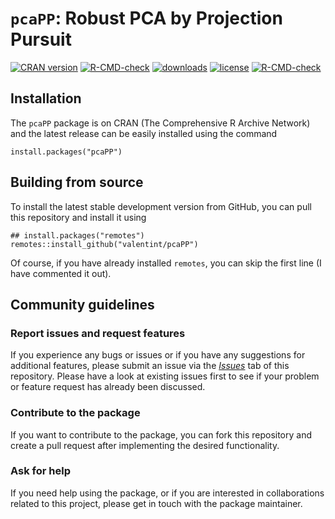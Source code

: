 
<!-- README.md is generated from README.Rmd. Please edit that file -->

# `pcaPP`: Robust PCA by Projection Pursuit

<!-- badges: start -->

[![CRAN
version](https://www.r-pkg.org/badges/version/pcaPP)](https://cran.r-project.org/package=pcaPP)
[![R-CMD-check](https://github.com/valentint/robust/workflows/R-CMD-check/badge.svg)](https://github.com/valentint/pcaPP/actions)
[![downloads](https://cranlogs.r-pkg.org/badges/pcaPP)](https://cran.r-project.org/package=pcaPP)
[![license](https://img.shields.io/badge/license-GPL--3-blue.svg)](https://www.gnu.org/licenses/gpl-3.0.en.html)
[![R-CMD-check](https://github.com/valentint/pcaPP/workflows/R-CMD-check/badge.svg)](https://github.com/valentint/pcaPP/actions)
<!-- badges: end -->

## Installation

The `pcaPP` package is on CRAN (The Comprehensive R Archive Network) and
the latest release can be easily installed using the command

    install.packages("pcaPP")

## Building from source

To install the latest stable development version from GitHub, you can
pull this repository and install it using

    ## install.packages("remotes")
    remotes::install_github("valentint/pcaPP")

Of course, if you have already installed `remotes`, you can skip the
first line (I have commented it out).

## Community guidelines

### Report issues and request features

If you experience any bugs or issues or if you have any suggestions for
additional features, please submit an issue via the
[*Issues*](https://github.com/valentint/pcaPP/issues) tab of this
repository. Please have a look at existing issues first to see if your
problem or feature request has already been discussed.

### Contribute to the package

If you want to contribute to the package, you can fork this repository
and create a pull request after implementing the desired functionality.

### Ask for help

If you need help using the package, or if you are interested in
collaborations related to this project, please get in touch with the
package maintainer.

